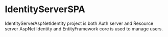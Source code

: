 # IdentityServerSPA
IdentityServerAspNetIdentity project is both Auth server and Resource server
AspNet Identity and EntityFramework core is used to manage users.
